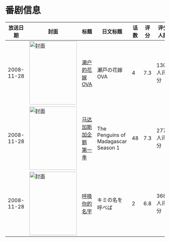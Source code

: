 # 番剧信息

|放送日期|封面|标题|日文标题|话数|评分|评分人数|
|---|---|---|---|---|---|---|
|2008-11-28|<img src="//lain.bgm.tv/pic/cover/c/bb/07/3070_FShCM.jpg" alt="封面" style="width:150px;height:200px;object-fit:cover;">|[濑户的花嫁 OVA](https://bangumi.tv/subject/3070)|瀬戸の花嫁 OVA|4|7.3|1304人评分|
|2008-11-28|<img src="//lain.bgm.tv/pic/cover/c/34/ac/46742_MwGwk.jpg" alt="封面" style="width:150px;height:200px;object-fit:cover;">|[马达加斯加企鹅 第一季](https://bangumi.tv/subject/46742)|The Penguins of Madagascar Season 1|48|7.3|277人评分|
|2008-11-28|<img src="/img/no_icon_subject.png" alt="封面" style="width:150px;height:200px;object-fit:cover;">|[呼唤你的名字](https://bangumi.tv/subject/53669)|キミの名を呼べば|2|6.8|368人评分|
